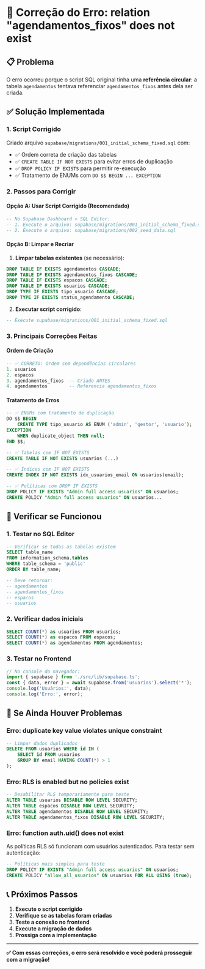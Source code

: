 # 🚨 Correção do Erro: relation "agendamentos_fixos" does not exist

## 📋 Problema
O erro ocorreu porque o script SQL original tinha uma **referência circular**: a tabela `agendamentos` tentava referenciar `agendamentos_fixos` antes dela ser criada.

## ✅ Solução Implementada

### **1. Script Corrigido**
Criado arquivo `supabase/migrations/001_initial_schema_fixed.sql` com:
- ✅ Ordem correta de criação das tabelas
- ✅ `CREATE TABLE IF NOT EXISTS` para evitar erros de duplicação
- ✅ `DROP POLICY IF EXISTS` para permitir re-execução
- ✅ Tratamento de ENUMs com `DO $$ BEGIN ... EXCEPTION`

### **2. Passos para Corrigir**

#### **Opção A: Usar Script Corrigido (Recomendado)**
```sql
-- No Supabase Dashboard > SQL Editor:
-- 1. Execute o arquivo: supabase/migrations/001_initial_schema_fixed.sql
-- 2. Execute o arquivo: supabase/migrations/002_seed_data.sql
```

#### **Opção B: Limpar e Recriar**
1. **Limpar tabelas existentes** (se necessário):
```sql
DROP TABLE IF EXISTS agendamentos CASCADE;
DROP TABLE IF EXISTS agendamentos_fixos CASCADE;
DROP TABLE IF EXISTS espacos CASCADE;
DROP TABLE IF EXISTS usuarios CASCADE;
DROP TYPE IF EXISTS tipo_usuario CASCADE;
DROP TYPE IF EXISTS status_agendamento CASCADE;
```

2. **Executar script corrigido**:
```sql
-- Execute supabase/migrations/001_initial_schema_fixed.sql
```

### **3. Principais Correções Feitas**

#### **Ordem de Criação**
```sql
-- ✅ CORRETO: Ordem sem dependências circulares
1. usuarios
2. espacos  
3. agendamentos_fixos  -- Criado ANTES
4. agendamentos        -- Referencia agendamentos_fixos
```

#### **Tratamento de Erros**
```sql
-- ✅ ENUMs com tratamento de duplicação
DO $$ BEGIN
    CREATE TYPE tipo_usuario AS ENUM ('admin', 'gestor', 'usuario');
EXCEPTION
    WHEN duplicate_object THEN null;
END $$;

-- ✅ Tabelas com IF NOT EXISTS
CREATE TABLE IF NOT EXISTS usuarios (...)

-- ✅ Índices com IF NOT EXISTS
CREATE INDEX IF NOT EXISTS idx_usuarios_email ON usuarios(email);

-- ✅ Políticas com DROP IF EXISTS
DROP POLICY IF EXISTS "Admin full access usuarios" ON usuarios;
CREATE POLICY "Admin full access usuarios" ON usuarios...
```

## 🎯 Verificar se Funcionou

### **1. Testar no SQL Editor**
```sql
-- Verificar se todas as tabelas existem
SELECT table_name 
FROM information_schema.tables 
WHERE table_schema = 'public' 
ORDER BY table_name;

-- Deve retornar:
-- agendamentos
-- agendamentos_fixos
-- espacos
-- usuarios
```

### **2. Verificar dados iniciais**
```sql
SELECT COUNT(*) as usuarios FROM usuarios;
SELECT COUNT(*) as espacos FROM espacos;
SELECT COUNT(*) as agendamentos FROM agendamentos;
```

### **3. Testar no Frontend**
```typescript
// No console do navegador:
import { supabase } from './src/lib/supabase.ts';
const { data, error } = await supabase.from('usuarios').select('*');
console.log('Usuários:', data);
console.log('Erro:', error);
```

## 🔧 Se Ainda Houver Problemas

### **Erro: duplicate key value violates unique constraint**
```sql
-- Limpar dados duplicados
DELETE FROM usuarios WHERE id IN (
    SELECT id FROM usuarios 
    GROUP BY email HAVING COUNT(*) > 1
);
```

### **Erro: RLS is enabled but no policies exist**
```sql
-- Desabilitar RLS temporariamente para teste
ALTER TABLE usuarios DISABLE ROW LEVEL SECURITY;
ALTER TABLE espacos DISABLE ROW LEVEL SECURITY;
ALTER TABLE agendamentos DISABLE ROW LEVEL SECURITY;
ALTER TABLE agendamentos_fixos DISABLE ROW LEVEL SECURITY;
```

### **Erro: function auth.uid() does not exist**
As políticas RLS só funcionam com usuários autenticados. Para testar sem autenticação:
```sql
-- Políticas mais simples para teste
DROP POLICY IF EXISTS "Admin full access usuarios" ON usuarios;
CREATE POLICY "allow_all_usuarios" ON usuarios FOR ALL USING (true);
```

## 📞 Próximos Passos

1. **Execute o script corrigido**
2. **Verifique se as tabelas foram criadas**
3. **Teste a conexão no frontend**
4. **Execute a migração de dados**
5. **Prossiga com a implementação**

---

**✅ Com essas correções, o erro será resolvido e você poderá prosseguir com a migração!** 